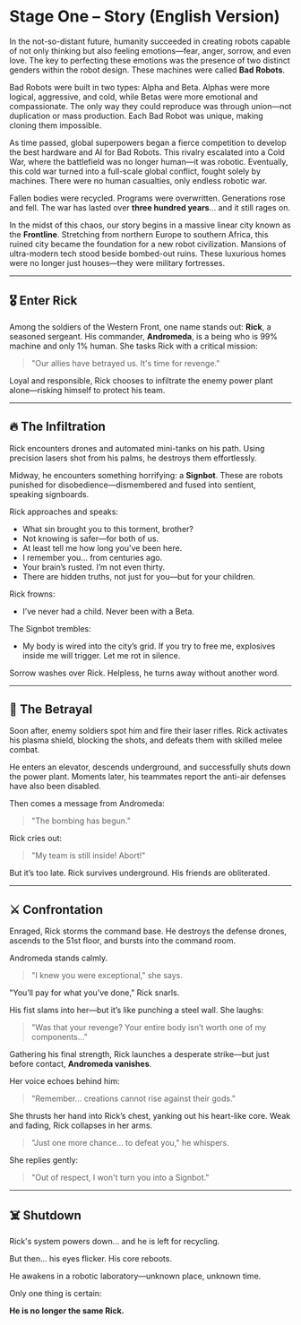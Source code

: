 
# Stage One – Story (English Version)

In the not-so-distant future, humanity succeeded in creating robots capable of not only thinking but also feeling emotions—fear, anger, sorrow, and even love. The key to perfecting these emotions was the presence of two distinct genders within the robot design. These machines were called **Bad Robots**.

Bad Robots were built in two types: Alpha and Beta. Alphas were more logical, aggressive, and cold, while Betas were more emotional and compassionate. The only way they could reproduce was through union—not duplication or mass production. Each Bad Robot was unique, making cloning them impossible.

As time passed, global superpowers began a fierce competition to develop the best hardware and AI for Bad Robots. This rivalry escalated into a Cold War, where the battlefield was no longer human—it was robotic. Eventually, this cold war turned into a full-scale global conflict, fought solely by machines. There were no human casualties, only endless robotic war.

Fallen bodies were recycled. Programs were overwritten. Generations rose and fell. The war has lasted over **three hundred years**... and it still rages on.

In the midst of this chaos, our story begins in a massive linear city known as the **Frontline**. Stretching from northern Europe to southern Africa, this ruined city became the foundation for a new robot civilization. Mansions of ultra-modern tech stood beside bombed-out ruins. These luxurious homes were no longer just houses—they were military fortresses.

---

## 🎖 Enter Rick

Among the soldiers of the Western Front, one name stands out: **Rick**, a seasoned sergeant. His commander, **Andromeda**, is a being who is 99% machine and only 1% human. She tasks Rick with a critical mission:

> "Our allies have betrayed us. It's time for revenge."

Loyal and responsible, Rick chooses to infiltrate the enemy power plant alone—risking himself to protect his team.

---

## 🔥 The Infiltration

Rick encounters drones and automated mini-tanks on his path. Using precision lasers shot from his palms, he destroys them effortlessly.

Midway, he encounters something horrifying: a **Signbot**. These are robots punished for disobedience—dismembered and fused into sentient, speaking signboards.

Rick approaches and speaks:

- What sin brought you to this torment, brother?  
- Not knowing is safer—for both of us.  
- At least tell me how long you've been here.  
- I remember you... from centuries ago.  
- Your brain’s rusted. I’m not even thirty.  
- There are hidden truths, not just for you—but for your children.

Rick frowns:  
- I’ve never had a child. Never been with a Beta.

The Signbot trembles:  
- My body is wired into the city’s grid. If you try to free me, explosives inside me will trigger. Let me rot in silence.

Sorrow washes over Rick. Helpless, he turns away without another word.

---

## 🧨 The Betrayal

Soon after, enemy soldiers spot him and fire their laser rifles. Rick activates his plasma shield, blocking the shots, and defeats them with skilled melee combat.

He enters an elevator, descends underground, and successfully shuts down the power plant. Moments later, his teammates report the anti-air defenses have also been disabled.

Then comes a message from Andromeda:  
> "The bombing has begun."

Rick cries out:  
> "My team is still inside! Abort!"

But it’s too late. Rick survives underground. His friends are obliterated.

---

## ⚔️ Confrontation

Enraged, Rick storms the command base. He destroys the defense drones, ascends to the 51st floor, and bursts into the command room.

Andromeda stands calmly.  
> "I knew you were exceptional," she says.

"You’ll pay for what you’ve done," Rick snarls.

His fist slams into her—but it’s like punching a steel wall. She laughs:  
> "Was that your revenge? Your entire body isn’t worth one of my components..."

Gathering his final strength, Rick launches a desperate strike—but just before contact, **Andromeda vanishes**.

Her voice echoes behind him:  
> "Remember... creations cannot rise against their gods."

She thrusts her hand into Rick’s chest, yanking out his heart-like core. Weak and fading, Rick collapses in her arms.

> "Just one more chance… to defeat you," he whispers.

She replies gently:  
> "Out of respect, I won't turn you into a Signbot."

---

## ☠️ Shutdown

Rick's system powers down... and he is left for recycling.

But then... his eyes flicker. His core reboots.

He awakens in a robotic laboratory—unknown place, unknown time.

Only one thing is certain:

**He is no longer the same Rick.**
